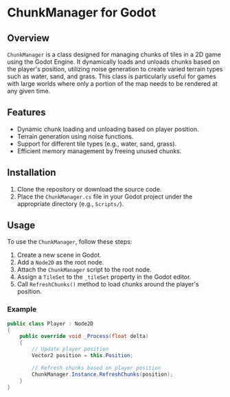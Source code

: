 # ChunkManager for Godot

## Overview

`ChunkManager` is a class designed for managing chunks of tiles in a 2D game using the Godot Engine. It dynamically loads and unloads chunks based on the player's position, utilizing noise generation to create varied terrain types such as water, sand, and grass. This class is particularly useful for games with large worlds where only a portion of the map needs to be rendered at any given time.

## Features

- Dynamic chunk loading and unloading based on player position.
- Terrain generation using noise functions.
- Support for different tile types (e.g., water, sand, grass).
- Efficient memory management by freeing unused chunks.

## Installation

1. Clone the repository or download the source code.
2. Place the `ChunkManager.cs` file in your Godot project under the appropriate directory (e.g., `Scripts/`).

## Usage

To use the `ChunkManager`, follow these steps:

1. Create a new scene in Godot.
2. Add a `Node2D` as the root node.
3. Attach the `ChunkManager` script to the root node.
4. Assign a `TileSet` to the `_tileSet` property in the Godot editor.
5. Call `RefreshChunks()` method to load chunks around the player's position.

### Example

```csharp
public class Player : Node2D
{
    public override void _Process(float delta)
    {
        // Update player position
        Vector2 position = this.Position;

        // Refresh chunks based on player position
        ChunkManager.Instance.RefreshChunks(position);
    }
}
